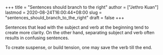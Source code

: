 +++
title = "Sentences should branch to the right"
author = ["Jethro Kuan"]
lastmod = 2020-08-24T16:00:44+08:00
slug = "sentences_should_branch_to_the_right"
draft = false
+++

Sentences that lead with the subject and verb at the beginning tend to create
more clarity. On the other hand, separating subject and verb often results in
confusing sentences.

To create suspense, or build tension, one may save the verb till the end.
